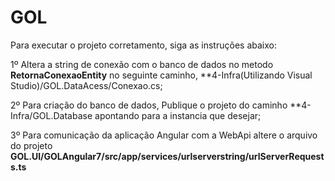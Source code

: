 # GOL

Para executar o projeto corretamento, siga as instruções abaixo:

1º Altera a string de conexão com o banco de dados no metodo **RetornaConexaoEntity** no seguinte caminho, **4-Infra(Utilizando Visual Studio)/GOL.DataAcess/Conexao.cs;

2º Para criação do banco de dados, Publique o projeto do caminho **4-Infra/GOL.Database apontando para a instancia que desejar;

3º Para comunicação da aplicação Angular com a WebApi altere o arquivo do projeto **GOL.UI/GOLAngular7/src/app/services/urlserverstring/urlServerRequests.ts**
